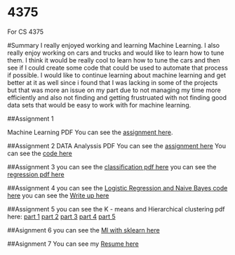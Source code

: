 # 4375
For CS 4375

#Summary 
I really enjoyed working and learning Machine Learning. I also really enjoy working on cars and trucks and would like to learn how to tune them. I think it would be really cool to learn how to tune the cars and then see if I could create some code that could be used to automate that process if possible. I would like to continue learning about machine learning and get better at it as well since i found that I was lacking in some of the projects but that was more an issue on my part due to not managing my time more efficiently and also not finding and getting frustruated with not finding good data sets that would be easy to work with for machine learning.


##Assignment 1

Machine Learning PDF 
You can see the [assignment here](https://github.com/Manny1599/4375/blob/f8abffde925ed4686551747c7e0b49f5c28876a5/Assingment_1_4375.pdf).



##Assignment 2 
DATA Analyssis PDF
You can see the [assignment here](A2_writeup.pdf)
You can see the [code here](Assignment2.cpp)


##Assignment 3
you can see the [classification pdf here](Classification.pdf)
you can see the [regression pdf here](Regression.pdf)


##Assignment 4
you can see the [Logistic Regression and Naive Bayes  code here](HW4.cpp)
you can see the [Write up here](updated_A4doc.pdf)

##Assignment 5
you can see the K - means and Hierarchical clustering
pdf here:
[part 1](Part_One.pdf)
[part 2](SimiliarityAndEnsemble-part2-.pdf)
[part 3](clustering.pdf)
[part 4](Similarity_-_Dimensional_Reduction_.pdf)
[part 5](Part_5.pdf)

##Asignment 6
you can see the [Ml with sklearn here](ML_with_sklearn.pdf)

##Asignment 7
You can see my [Resume here](MR_resume_wrapup.pdf) 
